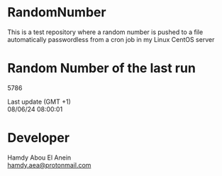 # RandomNumber    
This is a test repository where a random number is pushed to a file automatically passwordless from a cron job in my Linux CentOS server    
# Random Number of the last run   
5786
      
Last update (GMT +1)    
08/06/24 08:00:01
# Developer    
Hamdy Abou El Anein   
hamdy.aea@protonmail.com
